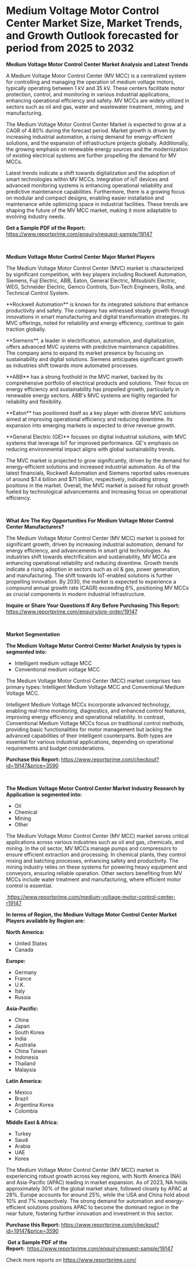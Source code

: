<p><h1>Medium Voltage Motor Control Center Market Size, Market Trends, and Growth Outlook forecasted for period from 2025 to 2032</h1></p><p><strong>Medium Voltage Motor Control Center Market Analysis and Latest Trends</strong></p>
<p><p>A Medium Voltage Motor Control Center (MV MCC) is a centralized system for controlling and managing the operation of medium voltage motors, typically operating between 1 kV and 35 kV. These centers facilitate motor protection, control, and monitoring in various industrial applications, enhancing operational efficiency and safety. MV MCCs are widely utilized in sectors such as oil and gas, water and wastewater treatment, mining, and manufacturing.</p><p>The Medium Voltage Motor Control Center Market is expected to grow at a CAGR of 4.80% during the forecast period. Market growth is driven by increasing industrial automation, a rising demand for energy-efficient solutions, and the expansion of infrastructure projects globally. Additionally, the growing emphasis on renewable energy sources and the modernization of existing electrical systems are further propelling the demand for MV MCCs.</p><p>Latest trends indicate a shift towards digitalization and the adoption of smart technologies within MV MCCs. Integration of IoT devices and advanced monitoring systems is enhancing operational reliability and predictive maintenance capabilities. Furthermore, there is a growing focus on modular and compact designs, enabling easier installation and maintenance while optimizing space in industrial facilities. These trends are shaping the future of the MV MCC market, making it more adaptable to evolving industry needs.</p></p>
<p><strong>Get a Sample PDF of the Report:&nbsp;</strong> <a href="https://www.reportprime.com/enquiry/request-sample/19147?utm_campaign=2222&utm_medium=2&utm_source=Github&utm_content=ia&utm_term=19032025&utm_id=medium-voltage-motor-control-center">https://www.reportprime.com/enquiry/request-sample/19147</a></p>
<p>&nbsp;</p>
<p><strong>Medium Voltage Motor Control Center Major Market Players</strong></p>
<p><p>The Medium Voltage Motor Control Center (MVC) market is characterized by significant competition, with key players including Rockwell Automation, Siemens, Fuji Electric, ABB, Eaton, General Electric, Mitsubishi Electric, WEG, Schneider Electric, Gemco Controls, Sun-Tech Engineers, Rolla, and Technical Control System.</p><p>**Rockwell Automation** is known for its integrated solutions that enhance productivity and safety. The company has witnessed steady growth through innovations in smart manufacturing and digital transformation strategies. Its MVC offerings, noted for reliability and energy efficiency, continue to gain traction globally.</p><p>**Siemens**, a leader in electrification, automation, and digitalization, offers advanced MVC systems with predictive maintenance capabilities. The company aims to expand its market presence by focusing on sustainability and digital solutions. Siemens anticipates significant growth as industries shift towards more automated processes.</p><p>**ABB** has a strong foothold in the MVC market, backed by its comprehensive portfolio of electrical products and solutions. Their focus on energy efficiency and sustainability has propelled growth, particularly in renewable energy sectors. ABB's MVC systems are highly regarded for reliability and flexibility.</p><p>**Eaton** has positioned itself as a key player with diverse MVC solutions aimed at improving operational efficiency and reducing downtime. Its expansion into emerging markets is expected to drive revenue growth.</p><p>**General Electric (GE)** focuses on digital industrial solutions, with MVC systems that leverage IoT for improved performance. GE's emphasis on reducing environmental impact aligns with global sustainability trends.</p><p>The MVC market is projected to grow significantly, driven by the demand for energy-efficient solutions and increased industrial automation. As of the latest financials, Rockwell Automation and Siemens reported sales revenues of around $7.4 billion and $71 billion, respectively, indicating strong positions in the market. Overall, the MVC market is poised for robust growth fueled by technological advancements and increasing focus on operational efficiency.</p></p>
<p>&nbsp;</p>
<p><strong>What Are The Key Opportunities For Medium Voltage Motor Control Center Manufacturers?</strong></p>
<p><p>The Medium Voltage Motor Control Center (MV MCC) market is poised for significant growth, driven by increasing industrial automation, demand for energy efficiency, and advancements in smart grid technologies. As industries shift towards electrification and sustainability, MV MCCs are enhancing operational reliability and reducing downtime. Growth trends indicate a rising adoption in sectors such as oil & gas, power generation, and manufacturing. The shift towards IoT-enabled solutions is further propelling innovation. By 2030, the market is expected to experience a compound annual growth rate (CAGR) exceeding 6%, positioning MV MCCs as crucial components in modern industrial infrastructure.</p></p>
<p><strong>Inquire or Share Your Questions If Any Before Purchasing This Report:</strong> <a href="https://www.reportprime.com/enquiry/pre-order/19147?utm_campaign=2222&utm_medium=2&utm_source=Github&utm_content=ia&utm_term=19032025&utm_id=medium-voltage-motor-control-center">https://www.reportprime.com/enquiry/pre-order/19147</a></p>
<p>&nbsp;</p>
<p><strong>Market Segmentation</strong></p>
<p><strong>The Medium Voltage Motor Control Center Market Analysis by types is segmented into:</strong></p>
<p><ul><li>Intelligent medium voltage MCC</li><li>Conventional medium voltage MCC</li></ul></p>
<p><p>The Medium Voltage Motor Control Center (MCC) market comprises two primary types: Intelligent Medium Voltage MCC and Conventional Medium Voltage MCC. </p><p>Intelligent Medium Voltage MCCs incorporate advanced technology, enabling real-time monitoring, diagnostics, and enhanced control features, improving energy efficiency and operational reliability. In contrast, Conventional Medium Voltage MCCs focus on traditional control methods, providing basic functionalities for motor management but lacking the advanced capabilities of their intelligent counterparts. Both types are essential for various industrial applications, depending on operational requirements and budget considerations.</p></p>
<p><strong>Purchase this Report:&nbsp;</strong><a href="https://www.reportprime.com/checkout?id=19147&price=3590&utm_campaign=2222&utm_medium=2&utm_source=Github&utm_content=ia&utm_term=19032025&utm_id=medium-voltage-motor-control-center">https://www.reportprime.com/checkout?id=19147&price=3590</a></p>
<p>&nbsp;</p>
<p><strong>The Medium Voltage Motor Control Center Market Industry Research by Application is segmented into:</strong></p>
<p><ul><li>Oil</li><li>Chemical</li><li>Mining</li><li>Other</li></ul></p>
<p><p>The Medium Voltage Motor Control Center (MV MCC) market serves critical applications across various industries such as oil and gas, chemicals, and mining. In the oil sector, MV MCCs manage pumps and compressors to ensure efficient extraction and processing. In chemical plants, they control mixing and batching processes, enhancing safety and productivity. The mining industry relies on these systems for powering heavy equipment and conveyors, ensuring reliable operation. Other sectors benefiting from MV MCCs include water treatment and manufacturing, where efficient motor control is essential.</p></p>
<p><a href="https://www.reportprime.com/medium-voltage-motor-control-center-r19147?utm_campaign=2222&utm_medium=2&utm_source=Github&utm_content=ia&utm_term=19032025&utm_id=medium-voltage-motor-control-center">&nbsp;https://www.reportprime.com/medium-voltage-motor-control-center-r19147</a></p>
<p><strong>In terms of Region, the Medium Voltage Motor Control Center Market Players available by Region are:</strong></p>
<p>
    <p> <strong> North America: </strong>
        <ul>
            <li>United States</li>
            <li>Canada</li>
        </ul>
        </p> 
    <p> <strong> Europe: </strong>
        <ul>
            <li>Germany</li>
            <li>France</li>
            <li>U.K.</li>
            <li>Italy</li>
            <li>Russia</li>
        </ul>
        </p> 
    <p> <strong> Asia-Pacific: </strong>
        <ul>
            <li>China</li>
            <li>Japan</li>
            <li>South Korea</li>
            <li>India</li>
            <li>Australia</li>
            <li>China Taiwan</li>
            <li>Indonesia</li>
            <li>Thailand</li>
            <li>Malaysia</li>
        </ul>
        </p> 
    <p> <strong> Latin America: </strong>
        <ul>
            <li>Mexico</li>
            <li>Brazil</li>
            <li>Argentina Korea</li>
            <li>Colombia</li>
        </ul>
        </p> 
    <p> <strong> Middle East & Africa: </strong>
        <ul>
            <li>Turkey</li>
            <li>Saudi</li>
            <li>Arabia</li>
            <li>UAE</li>
            <li>Korea</li>
        </ul>
    </p>
    </p>
<p><p>The Medium Voltage Motor Control Center (MV MCC) market is experiencing robust growth across key regions, with North America (NA) and Asia-Pacific (APAC) leading in market expansion. As of 2023, NA holds approximately 30% of the global market share, followed closely by APAC at 28%. Europe accounts for around 25%, while the USA and China hold about 10% and 7% respectively. The strong demand for automation and energy-efficient solutions positions APAC to become the dominant region in the near future, fostering further innovation and investment in this sector.</p></p>
<p><strong>Purchase this Report: </strong><a href="https://www.reportprime.com/checkout?id=19147&price=3590&utm_campaign=2222&utm_medium=2&utm_source=Github&utm_content=ia&utm_term=19032025&utm_id=medium-voltage-motor-control-center">https://www.reportprime.com/checkout?id=19147&price=3590</a></p>
<p>&nbsp;<strong>Get a Sample PDF of the Report:&nbsp;&nbsp;</strong><a href="https://www.reportprime.com/enquiry/request-sample/19147?utm_campaign=2222&utm_medium=2&utm_source=Github&utm_content=ia&utm_term=19032025&utm_id=medium-voltage-motor-control-center">https://www.reportprime.com/enquiry/request-sample/19147</a></p>
<p><strong></strong></p>
<p>Check more reports on <a href="https://www.reportprime.com/?utm_campaign=2222&utm_medium=2&utm_source=Github&utm_content=ia&utm_term=19032025&utm_id=medium-voltage-motor-control-center">https://www.reportprime.com/</a></p>